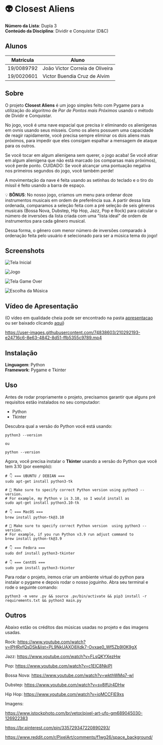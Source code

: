 # :alien: Closest Aliens

**Número da Lista**: Dupla 3<br>
**Conteúdo da Disciplina**: Dividir e Conquistar (D&C)<br>

## Alunos 
|Matrícula | Aluno |
| -- | -- |
| 19/0089792  |  João Victor Correia de Oliveira |
| 19/0020601  |  Victor Buendia Cruz de Alvim |

## Sobre 
O projeto **Closest Aliens** é um jogo simples feito com Pygame para a utilização do algoritmo de *Par de Pontos mais Próximos* usando o método de Dividir e Conquistar.

No jogo, você é uma nave espacial que precisa ir eliminando os alienígenas em ovnis usando seus mísseis. Como os aliens possuem uma capacidade de reagir rapidamente, você precisa sempre eliminar os dois aliens mais próximos, para impedir que eles consigam espalhar a mensagem de ataque para os outros.

Se você tocar em algum alienígena sem querer, o jogo acaba! Se você atirar em algum alienígena que não está marcado (os comparsas mais próximos), você perde ponto. CUIDADO: Se você alcançar uma pontuação negativa nos primeiros segundos do jogo, você também perde!

A movimentação da nave é feita usando as setinhas do teclado e o tiro do míssil é feito usando a barra de espaço.

:bulb: **BÔNUS**: No nosso jogo, criamos um menu para ordenar doze instrumentos musicais em ordem de preferência sua. A partir dessa lista ordenada, comparamos a seleção feita com a pré seleção de seis gêneros musicais (Bossa Nova, Dubstep, Hip Hop, Jazz, Pop e Rock) para calcular o número de inversões da lista criada com uma "lista ideal" de ordem de instrumentos para cada gênero musical.

Dessa forma, o gênero com menor número de inversões comparado à ordenação feita pelo usuário é selecionado para ser a música tema do jogo!

## Screenshots
![Tela Inicial](/images/homescreen.png)

![Jogo](/images/jogo.png)

![Tela Game Over](/images/gameoverscreen.png)

![Escolha da Música](/images/musica.png)

## Vídeo de Apresentação
(O vídeo em qualidade cheia pode ser encontrado na pasta [apresentacao](https://github.com/projeto-de-algoritmos/DC_ClosestAlien/tree/master/apresentacao) ou ser baixado clicando [aqui](https://github.com/projeto-de-algoritmos/DC_ClosestAlien/raw/master/apresentacao/apresentacao.mp4))


https://user-images.githubusercontent.com/74838603/210292193-e24716c6-8e63-4842-8d51-ffb5355c9789.mp4




## Instalação 
**Linguagem**: Python<br>
**Framework**: Pygame e Tkinter<br>

## Uso 
Antes de rodar propriamente o projeto, precisamos garantir que alguns pré requisitos estão instalados no seu computador:

- Python
- Tkinter

Descubra qual a versão do Python você está usando:

```
python3 --version

ou

python --version
```

Agora, você precisa instalar o **Tkinter** usando a versão do Python que você tem 3.10 (por exemplo):

```
# 👇️ === UBUNTU / DEBIAN ===
sudo apt-get install python3-tk

# 🚨 Make sure to specify correct Python version using python3 --version.
# For example, my Python v is 3.10, so I would install as
sudo apt-get install python3.10-tk

# 👇️ === MacOS ===
brew install python-tk@3.10

# 🚨 Make sure to specify correct Python version  using python3 --version.
# For example, if you run Python v3.9 run adjust command to
brew install python-tk@3.9

# 👇️ === Fedora ===
sudo dnf install python3-tkinter

# 👇️ === CentOS ===
sudo yum install python3-tkinter
```

Para rodar o projeto, iremos criar um ambiente virtual do python para instalar o pygame e depois rodar o nosso joguinho. Abra seu terminal e rode o seguinte comando:

```
python3 -m venv .pv && source .pv/bin/activate && pip3 install -r requirements.txt && python3 main.py
```

## Outros 
Abaixo estão os créditos das músicas usadas no projeto e das imagens usadas.

Rock:
https://www.youtube.com/watch?v=lPHRxfQsDSk&list=PL9NkUAXO8Xdk7-Ovxae0_Wf5Zb9l0K9gX

Jazz:
https://www.youtube.com/watch?v=FLsQKYXezHw

Pop:
https://www.youtube.com/watch?v=c1ElC8NkiPI

Bossa Nova:
https://www.youtube.com/watch?v=wkthWMq7-wI

Dubstep:
https://www.youtube.com/watch?v=sv8lfUr4DHw

Hip Hop:
https://www.youtube.com/watch?v=ioMCCFlE9xs

Imagens:

https://www.istockphoto.com/br/vetor/pixel-art-ufo-gm689045030-126922383

https://br.pinterest.com/pin/335729347220890293/

https://www.reddit.com/r/PixelArt/comments/f1wg26/space_background/
